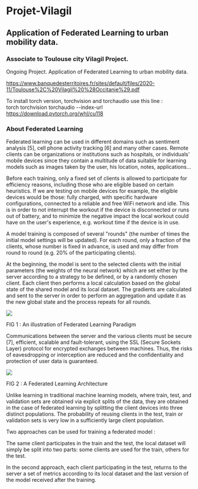 # Projet-Vilagil
## Application of Federated Learning to urban mobility data. 
### Associate to Toulouse city Vilagil Project. 
Ongoing Project. 
Application of Federated Learning to urban mobility data. 


https://www.banquedesterritoires.fr/sites/default/files/2020-11/Toulouse%2C%20Vilagil%20%28Occitanie%29.pdf

To install torch version, torchvision and torchaudio use this line :   
torch torchvision torchaudio --index-url https://download.pytorch.org/whl/cu118

### About Federated Learning

Federated learning can be used in different domains such as sentiment analysis [5], cell phone activity tracking [6] and many other cases. Remote clients can be organizations or institutions such as hospitals, or individuals' mobile devices since they contain a multitude of data suitable for learning models such as images taken by the user, his location, notes, applications...

Before each training, only a fixed set of clients is allowed to participate for efficiency reasons, including those who are eligible based on certain heuristics. If we are testing on mobile devices for example, the eligible devices would be those: fully charged, with specific hardware configurations, connected to a reliable and free WiFi network and idle. This is in order to not interrupt the workout if the device is disconnected or runs out of battery, and to minimize the negative impact the local workout could have on the user's experience, e.g. workout time if the device is in use.

A model training is composed of several "rounds" (the number of times the initial model settings will be updated). For each round, only a fraction of the clients, whose number is fixed in advance, is used and may differ from round to round (e.g. 20% of the participating clients). 

At the beginning, the model is sent to the selected clients with the initial parameters (the weights of the neural network) which are set either by the server according to a strategy to be defined, or by a randomly chosen client.
Each client then performs a local calculation based on the global state of the shared model and its local dataset. The gradients are calculated and sent to the server in order to perform an aggregation and update it as the new global state and the process repeats for all rounds.


![](https://github.com/leahcimali/Federated-Traffic-Flow-Forecasting/blob/main/data/Fed1.png)

FIG 1 : An illustration of Federated Learning Paradigm

Communications between the server and the various clients must be secure [7], efficient, scalable and fault-tolerant, using the SSL (Secure Sockets Layer) protocol for encrypted exchanges between machines. Thus, the risks of eavesdropping or interception are reduced and the confidentiality and protection of user data is guaranteed.

![](https://github.com/leahcimali/Federated-Traffic-Flow-Forecasting/blob/main/data/Fed2.png)

FIG 2 : A Federated Learning Architecture

Unlike learning in traditional machine learning models, where train, test, and validation sets are obtained via explicit splits of the data, they are obtained in the case of federated learning by splitting the client devices into three distinct populations. The probability of reusing clients in the test, train or validation sets is very low in a sufficiently large client population.

Two approaches can be used for training a federated model  :

The same client participates in the train and the test, the local dataset will simply be split into two parts: some clients are used for the train, others for the test.

In the second approach, each client participating in the test, returns to the server a set of metrics according to its local dataset and the last version of the model received after the training.

